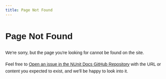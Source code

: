 ```yaml
---
title: Page Not Found
---
```


<!DOCTYPE html>
<html lang="en">
<head>
  <meta charset="UTF-8">
  <title>Page Not Found</title>
  <style>
    body {
      font-family: Arial, sans-serif;
      margin: 2em;
      line-height: 1.6;
    }
  </style>
</head>
<body>
  <h1>Page Not Found</h1>
  <p>We're sorry, but the page you're looking for cannot be found on the site.</p>
  <p>
    Feel free to
    <a href="https://github.com/nunit/docs/issues/new">Open an issue in the NUnit Docs GitHub Repository</a>
    with the URL or content you expected to exist, and we'll be happy to look into it.
  </p>
</body>
</html>
